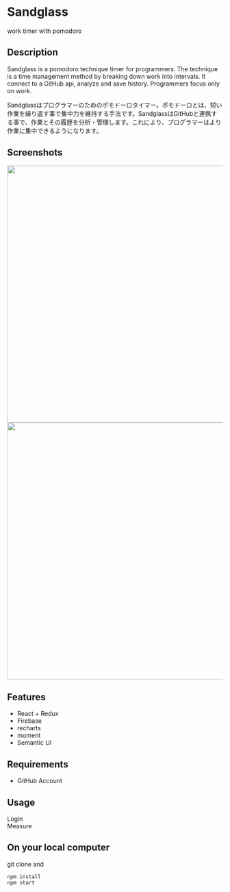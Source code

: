 # Sandglass

work timer
with pomodoro

## Description
Sandglass is a pomodoro technique timer for programmers. The technique is a time management method by breaking down work into intervals. It connect to a GitHub api, analyze and save history. Programmers focus only on work.

Sandglassはプログラマーのためのポモドーロタイマー。ポモドーロとは、短い作業を繰り返す事で集中力を維持する手法です。SandglassはGitHubと連携する事で、作業とその履歴を分析・管理します。これにより、プログラマーはより作業に集中できるようになります。

## Screenshots
<img src="https://i.imgur.com/8KLVDD9.png" width="600">
<img src="https://i.imgur.com/sdz6neR.png" width="600">

## Features
* React + Redux
* Firebase
* recharts
* moment
* Semantic UI

## Requirements
* GitHub Account

## Usage
Login  
Measure  

## On your local computer
git clone and
```
npm install
npm start
```
